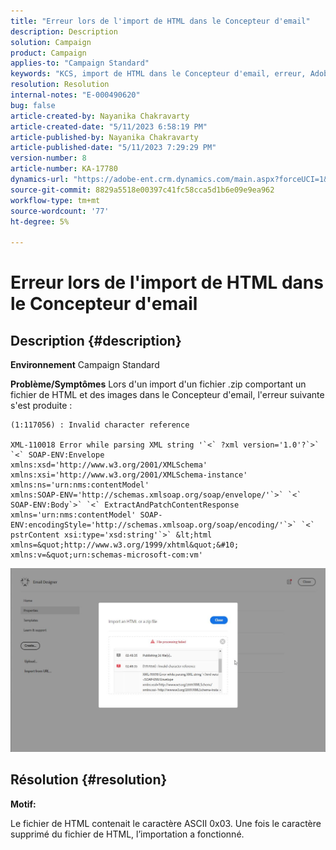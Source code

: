 ```yaml
---
title: "Erreur lors de l'import de HTML dans le Concepteur d'email"
description: Description
solution: Campaign
product: Campaign
applies-to: "Campaign Standard"
keywords: "KCS, import de HTML dans le Concepteur d'email, erreur, Adobe Campaign Standard"
resolution: Resolution
internal-notes: "E-000490620"
bug: false
article-created-by: Nayanika Chakravarty
article-created-date: "5/11/2023 6:58:19 PM"
article-published-by: Nayanika Chakravarty
article-published-date: "5/11/2023 7:29:29 PM"
version-number: 8
article-number: KA-17780
dynamics-url: "https://adobe-ent.crm.dynamics.com/main.aspx?forceUCI=1&pagetype=entityrecord&etn=knowledgearticle&id=1a9c45c9-2df0-ed11-8849-6045bd006239"
source-git-commit: 8829a5518e00397c41fc58cca5d1b6e09e9ea962
workflow-type: tm+mt
source-wordcount: '77'
ht-degree: 5%

---
```


# Erreur lors de l&#39;import de HTML dans le Concepteur d&#39;email

## Description {#description}

<b>Environnement</b>
Campaign Standard


<b>Problème/Symptômes</b>
Lors d&#39;un import d&#39;un fichier .zip comportant un fichier de HTML et des images dans le Concepteur d&#39;email, l&#39;erreur suivante s&#39;est produite :


```
(1:117056) : Invalid character reference

XML-110018 Error while parsing XML string '`<` ?xml version='1.0'?`>` `<` SOAP-ENV:Envelope 
xmlns:xsd='http://www.w3.org/2001/XMLSchema' 
xmlns:xsi='http://www.w3.org/2001/XMLSchema-instance' 
xmlns:ns='urn:nms:contentModel' 
xmlns:SOAP-ENV='http://schemas.xmlsoap.org/soap/envelope/'`>` `<` SOAP-ENV:Body`>` `<` ExtractAndPatchContentResponse 
xmlns='urn:nms:contentModel' SOAP-ENV:encodingStyle='http://schemas.xmlsoap.org/soap/encoding/'`>` `<` pstrContent xsi:type='xsd:string'`>` &lt;html xmlns=&quot;http://www.w3.org/1999/xhtml&quot;&#10; 
xmlns:v=&quot;urn:schemas-microsoft-com:vm'
```


![](assets/___1d9c45c9-2df0-ed11-8849-6045bd006239___.jpeg)


## Résolution {#resolution}


<b>Motif:</b>

Le fichier de HTML contenait le caractère ASCII 0x03. Une fois le caractère supprimé du fichier de HTML, l’importation a fonctionné.
